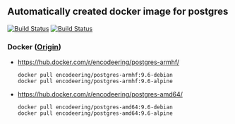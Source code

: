## Automatically created docker image for postgres

[![Build Status](https://travis-ci.org/encodeering/docker-postgres.svg?branch=master)](https://travis-ci.org/encodeering/docker-postgres)
[![Build Status](https://semaphoreci.com/api/v1/encodeering/docker-postgres/branches/master/shields_badge.svg)](https://semaphoreci.com/encodeering/docker-postgres)

### Docker ([Origin](https://github.com/docker-library/postgres))

- https://hub.docker.com/r/encodeering/postgres-armhf/

    ```docker pull encodeering/postgres-armhf:9.6-debian```  
    ```docker pull encodeering/postgres-armhf:9.6-alpine```

- https://hub.docker.com/r/encodeering/postgres-amd64/

    ```docker pull encodeering/postgres-amd64:9.6-debian```  
    ```docker pull encodeering/postgres-amd64:9.6-alpine```
